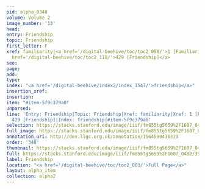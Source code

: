 ```yaml
---
pid: alpha_0348
volume: Volume 2
image_number: '13'
head: 
entry: Friendship
topic: Friendship
first_letter: F
xref: familiarity|<a href='/digital-beehive/toc/toc2_058/'>1 [Familiarity]</a>|<a
  href='/digital-beehive/toc/toc2_110/'>429 [Friendship]</a>
see: 
page: 
add: 
type: 
index: "<a href='/digital-beehive/index2/index_1547/'>friendship</a>"
insertion_xref: 
insertion: 
item: "#item-5f9c379a0"
unparsed: 
line: 'Entry: Friendship|Topic: Friendship|Xref: familiarity|Xref: 1 [Familiarity]|Xref:
  429 [Friendship]|Index: friendship|#item-5f9c379a0'
selection: https://stacks.stanford.edu/image/iiif/fm855tg5659%2F1607_0480/397,2397,3028,702/full/0/default.jpg
full_image: https://stacks.stanford.edu/image/iiif/fm855tg5659%2F1607_0480/full/full/0/default.jpg
annotation_uri: http://dev.llgc.org.uk/annotation/1564590436323
order: '348'
thumbnail: https://stacks.stanford.edu/image/iiif/fm855tg5659%2F1607_0480/397,2397,600,180/250,/0/default.jpg
full: https://stacks.stanford.edu/image/iiif/fm855tg5659%2F1607_0480/397,2397,3028,702/full/0/default.jpg
label: Friendship
location: "<a href='/digital-beehive/toc/toc2_003/'>Full Page</a>"
layout: alpha_item
collection: alpha2
---
```

